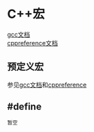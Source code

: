 # C++宏

[gcc文档](https://gcc.gnu.org/onlinedocs/cpp/Macros.html "gcc文档看着比cpppreference靠谱，不过是全英的")  
[cppreference文档](https://zh.cppreference.com/w/cpp/preprocessor/replace)  

## 预定义宏

参见[gcc文档](https://gcc.gnu.org/onlinedocs/cpp/Predefined-Macros.html#Predefined-Macros "英文的")和[cppreference](https://zh.cppreference.com/w/cpp/preprocessor/replace "没啥用的")

## #define

```C++
暂空
```  
